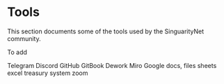 # Tools

This section documents some of the tools used by the SinguarityNet community.

To add

Telegram Discord GitHub GitBook Dework Miro Google docs, files sheets excel treasury system zoom
